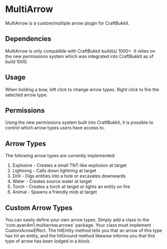 MultiArrow
==========

MultiArrow is a custom/multiple arrow plugin for CraftBukkit.

## Dependencies

MultiArrow is only compatible with CraftBukkit build(s) 1000+.
It relies on the new permissions system which was integrated
into CraftBukkit as of build 1000.

## Usage

When holding a bow, left click to change arrow types. Right
click to fire the selected arrow type.

## Permissions

Using the new permissions system built into CraftBukkit, it is
possible to control which arrow types users have access to.

## Arrow Types

The following arrow types are currently implemented:

1. Explosive - Creates a small TNT-like explosion at target
2. Lightning - Calls down lightning at target
3. Drill - Digs entities into a hole or excavates downwards
4. Water - Creates source water at target
5. Torch - Creates a torch at target or lights an entity on fire
6. Animal - Spawns a friendly mob at target

## Custom Arrow Types

You can easily define your own arrow types. Simply add a class
to the 'com.ayan4m1.multiarrow.arrows' package. Your class must
implement CustomArrowEffect. The hitEntity method tells you
that an arrow of this type has hit an entity, and the hitGround
method likewise informs you that this type of arrow has been
lodged in a block.

